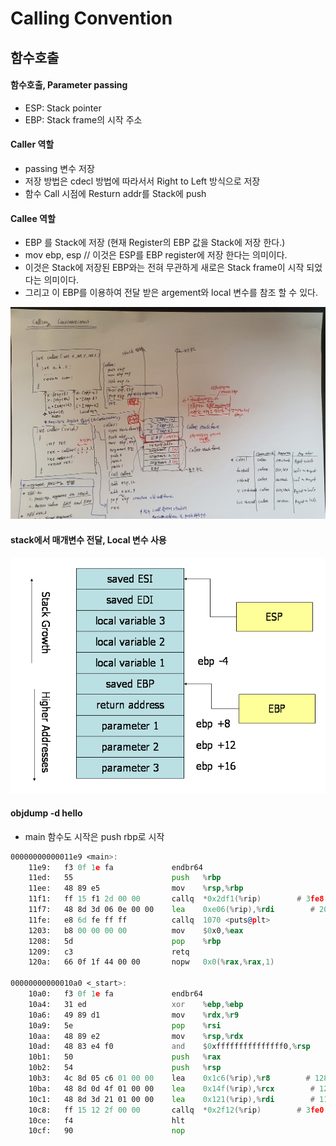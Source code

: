 # Calling Convention



## 함수호출



#### 함수호출, Parameter passing

* ESP: Stack pointer
* EBP: Stack frame의 시작 주소

#### Caller 역할

* passing 변수 저장
* 저장 방법은 cdecl 방법에 따라서서 Right to Left 방식으로 저장
* 함수 Call 시점에 Resturn addr를 Stack에 push

#### Callee 역할

* EBP 를 Stack에 저장 (현재 Register의 EBP 값을 Stack에 저장 한다.)
* mov ebp, esp // 이것은 ESP를 EBP register에 저장 한다는 의미이다.
* 이것은 Stack에 저장된 EBP와는 전혀 무관하게 새로은 Stack frame이 시작 되었다는 의미이다.
* 그리고 이 EBP를 이용하여 전달 받은 argement와 local 변수를 참조 할 수 있다. 

![img](img/20211219_180921.jpg)



#### stack에서  매개변수 전달, Local 변수 사용

![Guide to x86 Assembly](img/stack-convention.png)





#### objdump -d hello

* main 함수도  시작은 push  rbp로  시작

```asm
00000000000011e9 <main>:
    11e9:	f3 0f 1e fa          	endbr64 
    11ed:	55                   	push   %rbp
    11ee:	48 89 e5             	mov    %rsp,%rbp
    11f1:	ff 15 f1 2d 00 00    	callq  *0x2df1(%rip)        # 3fe8 <mcount@GLIBC_2.2.5>
    11f7:	48 8d 3d 06 0e 00 00 	lea    0xe06(%rip),%rdi        # 2004 <_IO_stdin_used+0x4>
    11fe:	e8 6d fe ff ff       	callq  1070 <puts@plt>
    1203:	b8 00 00 00 00       	mov    $0x0,%eax
    1208:	5d                   	pop    %rbp
    1209:	c3                   	retq   
    120a:	66 0f 1f 44 00 00    	nopw   0x0(%rax,%rax,1)
    
00000000000010a0 <_start>:
    10a0:	f3 0f 1e fa          	endbr64 
    10a4:	31 ed                	xor    %ebp,%ebp
    10a6:	49 89 d1             	mov    %rdx,%r9
    10a9:	5e                   	pop    %rsi
    10aa:	48 89 e2             	mov    %rsp,%rdx
    10ad:	48 83 e4 f0          	and    $0xfffffffffffffff0,%rsp
    10b1:	50                   	push   %rax
    10b2:	54                   	push   %rsp
    10b3:	4c 8d 05 c6 01 00 00 	lea    0x1c6(%rip),%r8        # 1280 <__libc_csu_fini>
    10ba:	48 8d 0d 4f 01 00 00 	lea    0x14f(%rip),%rcx        # 1210 <__libc_csu_init>
    10c1:	48 8d 3d 21 01 00 00 	lea    0x121(%rip),%rdi        # 11e9 <main>
    10c8:	ff 15 12 2f 00 00    	callq  *0x2f12(%rip)        # 3fe0 <__libc_start_main@GLIBC_2.2.5>
    10ce:	f4                   	hlt    
    10cf:	90                   	nop



```

